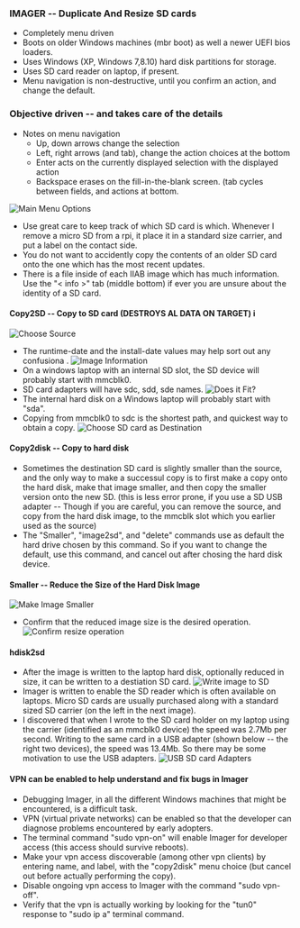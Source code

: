 ### IMAGER -- Duplicate And Resize SD cards
* Completely menu driven
* Boots on older Windows machines (mbr boot) as well a newer UEFI bios loaders.
* Uses Windows (XP, Windows 7,8.10) hard disk partitions for storage.
* Uses SD card reader on laptop, if present.
* Menu navigation is non-destructive, until you confirm an action, and change the default.

### Objective driven -- and takes care of the details
* Notes on menu navigation
    * Up, down arrows change the selection
    * Left, right  arrows (and tab), change the action choices at the bottom
    * Enter acts on the currently displayed selection with the displayed action
    * Backspace erases on the fill-in-the-blank screen. (tab cycles between fields, and actions at bottom.

![Main Menu Options](menu.png)
* Use great care to keep track of which SD card is which. Whenever I remove a micro SD from a rpi, it place it in a standard size carrier, and put a label on the contact side.
* You do not want to accidently copy the contents of an older SD card onto the one which has the most recent updates.
* There is a file inside of each IIAB image which has much information. Use the "\< info \>"  tab (middle bottom) if ever you are unsure about the identity of a SD card.

#### Copy2SD -- Copy to SD card (DESTROYS AL DATA ON TARGET) i
![Choose Source](selectSource.png) 
* The runtime-date and the install-date values may help sort out any confusiona
.
![Image Information](ini.png)
* On a windows laptop with an internal SD slot, the SD device will probably start with mmcblk0.
* SD card adapters will have sdc, sdd, sde names.
![Does it Fit?](nofit.png)
* The internal hard disk on a Windows laptop will probably start with "sda".
* Copying from mmcblk0 to sdc is the shortest path, and quickest way to obtain a copy.
![Choose SD card as Destination](choose_device.png)

#### Copy2disk -- Copy to hard disk
* Sometimes the destination SD card is slightly smaller than the source, and the only way to make a successul copy is to first make a copy onto the hard disk, make that image smaller, and then copy the smaller version onto the new SD. (this is less error prone, if you use a SD USB adapter -- Though if you are careful, you can remove the source, and copy from the hard disk image, to the mmcblk slot which you earlier used as the source)
* The "Smaller", "image2sd", and "delete" commands use as default the hard drive chosen by this command. So if you want to change the default, use this command, and cancel out after chosing the hard disk device.

#### Smaller -- Reduce the Size of the Hard Disk Image
![Make Image Smaller](minify.png)
* Confirm that the reduced image size is the desired operation.
![Confirm resize operation](min.png)

#### hdisk2sd
* After the image is written to the laptop hard disk, optionally reduced in size, it can be written to a destiation SD card.
![Write image to SD](img2sd.png)
* Imager is written to enable the SD reader which is often available on laptops. Micro SD cards are usually purchased along with a standard sized SD carrier (on the left in the next image).
* I discovered that when I wrote to the SD card holder on my laptop using the carrier (identified as an mmcblk0 device) the speed was 2.7Mb per second. Writing to the same card in a USB adapter (shown below -- the right two devices), the speed was 13.4Mb. So there may be some motivation to use the USB adapters.
![USB SD card Adapters](adapter_choice.jpg)

#### VPN can be enabled to help understand and fix bugs in Imager
* Debugging Imager, in all the different Windows machines that might be encountered, is a difficult task.
* VPN (virtual private networks) can be enabled so that the developer can diagnose problems encountered by early adopters.
* The terminal command "sudo vpn-on" will enable Imager for developer access (this access should survive reboots).
* Make your vpn access discoverable (among other vpn clients) by entering name, and label, with the "copy2disk" menu choice (but cancel out before actually performing the copy).
* Disable ongoing vpn access to Imager with the command "sudo vpn-off".
* Verify that the vpn is actually working by looking for the "tun0" response to "sudo ip a" terminal command.
